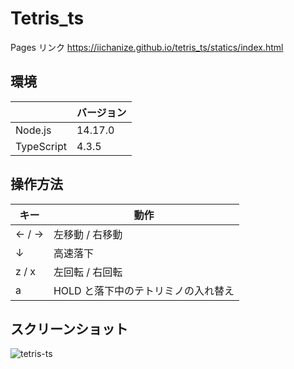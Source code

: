 # Tetris_ts

Pages リンク
https://iichanize.github.io/tetris_ts/statics/index.html

## 環境

|            | バージョン |
| ---------- | ---------- |
| Node.js    | 14.17.0    |
| TypeScript | 4.3.5      |

## 操作方法

| キー  | 動作                                |
| ----- | ----------------------------------- |
| ← / → | 左移動 / 右移動                     |
| ↓     | 高速落下                            |
| z / x | 左回転 / 右回転                     |
| a     | HOLD と落下中のテトリミノの入れ替え |

## スクリーンショット

![tetris-ts](https://user-images.githubusercontent.com/50661590/130534905-e5b54490-8fa4-4732-a7bd-d854aa39a059.png)

